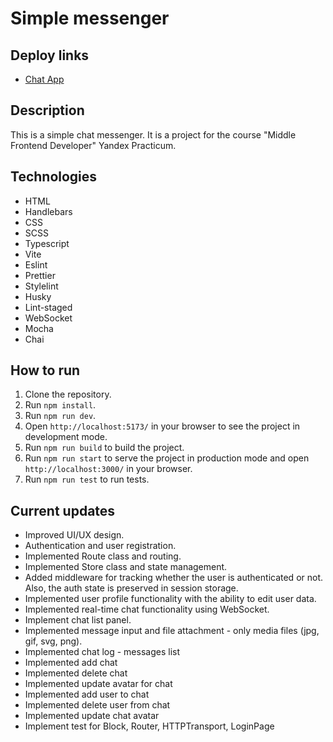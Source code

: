 # Simple messenger

## Deploy links

- [Chat App](https://simple-chat-messenger.netlify.app/)

## Description

This is a simple chat messenger. It is a project for the course "Middle Frontend Developer" Yandex Practicum.

## Technologies

- HTML
- Handlebars
- CSS
- SCSS
- Typescript
- Vite
- Eslint
- Prettier
- Stylelint
- Husky
- Lint-staged
- WebSocket
- Mocha
- Chai

## How to run

1. Clone the repository.
2. Run `npm install`.
3. Run `npm run dev`.
4. Open `http://localhost:5173/` in your browser to see the project in development mode.
5. Run `npm run build` to build the project.
6. Run `npm run start` to serve the project in production mode and open `http://localhost:3000/` in your browser.
7. Run `npm run test` to run tests.

## Current updates

- Improved UI/UX design.
- Authentication and user registration.
- Implemented Route class and routing.
- Implemented Store class and state management.
- Added middleware for tracking whether the user is authenticated or not. Also, the auth state is preserved in session storage.
- Implemented user profile functionality with the ability to edit user data.
- Implemented real-time chat functionality using WebSocket.
- Implement chat list panel.
- Implemented message input and file attachment - only media files (jpg, gif, svg, png).
- Implemented chat log - messages list
- Implemented add chat
- Implemented delete chat
- Implemented update avatar for chat
- Implemented add user to chat
- Implemented delete user from chat
- Implemented update chat avatar
- Implement test for Block, Router, HTTPTransport, LoginPage

